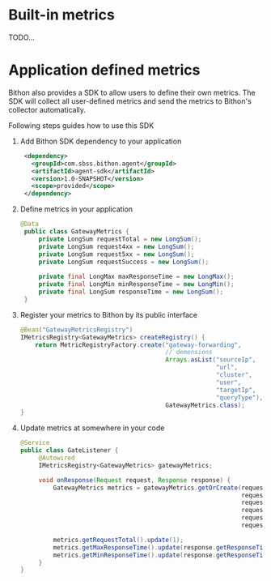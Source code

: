 
# Built-in metrics

TODO...

# Application defined metrics

Bithon also provides a SDK to allow users to define their own metrics. 
The SDK will collect all user-defined metrics and send the metrics to Bithon's collector automatically.

Following steps guides how to use this SDK

1. Add Bithon SDK dependency to your application
   ```xml
    <dependency>
      <groupId>com.sbss.bithon.agent</groupId>
      <artifactId>agent-sdk</artifactId>
      <version>1.0-SNAPSHOT</version>
      <scope>provided</scope>
    </dependency>
   ```
2. Define metrics in your application
   ```java
   @Data
    public class GatewayMetrics {
        private LongSum requestTotal = new LongSum();
        private LongSum request4xx = new LongSum();
        private LongSum request5xx = new LongSum();
        private LongSum requestSuccess = new LongSum();
    
        private final LongMax maxResponseTime = new LongMax();
        private final LongMin minResponseTime = new LongMin();
        private final LongSum responseTime = new LongSum();
    }
   ```
3. Register your metrics to Bithon by its public interface

    ```java
    @Bean("GatewayMetricsRegistry")
    IMetricsRegistry<GatewayMetrics> createRegistry() {
        return MetricRegistryFactory.create("gateway-forwarding",
                                            // demensions
                                            Arrays.asList("sourceIp", 
                                                          "url", 
                                                          "cluster", 
                                                          "user", 
                                                          "targetIp", 
                                                          "queryType"),
                                            GatewayMetrics.class);
    }
    ```
   
4. Update metrics at somewhere in your code

   ```java
   @Service
   public class GateListener {
        @Autowired
        IMetricsRegistry<GatewayMetrics> gatewayMetrics;
   
        void onResponse(Request request, Response response) {
            GatewayMetrics metrics = gatewayMetrics.getOrCreate(request.getSourceIp(),
                                                                request.getURI(),
                                                                request.getCluster(),
                                                                request.getUser(),
                                                                request.getTargetIp(),
                                                                request.getQueryType());
   
            metrics.getRequestTotal().update(1);
            metrics.getMaxResponseTime().update(response.getResponseTime());
            metrics.getMinResponseTime().update(response.getResponseTime());
        }
   }
   ```